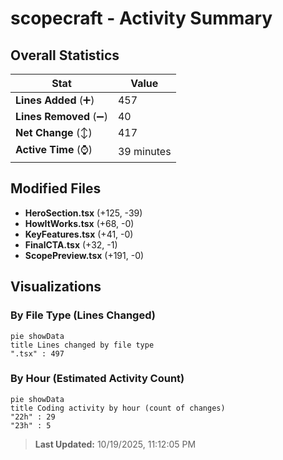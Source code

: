 # scopecraft - Activity Summary 

## Overall Statistics

| Stat                   | Value                                                             |
| ---------------------- | ----------------------------------------------------------------- |
| **Lines Added** (➕)   | 457                                          |
| **Lines Removed** (➖) | 40                                        |
| **Net Change** (↕)    | 417                |
| **Active Time** (⌚)   | 39 minutes |


## Modified Files
- **HeroSection.tsx** (+125, -39)
- **HowItWorks.tsx** (+68, -0)
- **KeyFeatures.tsx** (+41, -0)
- **FinalCTA.tsx** (+32, -1)
- **ScopePreview.tsx** (+191, -0)

## Visualizations

### By File Type (Lines Changed)

```mermaid
pie showData
title Lines changed by file type
".tsx" : 497
```

### By Hour (Estimated Activity Count)

```mermaid
pie showData
title Coding activity by hour (count of changes)
"22h" : 29
"23h" : 5
```


> **Last Updated:** 10/19/2025, 11:12:05 PM